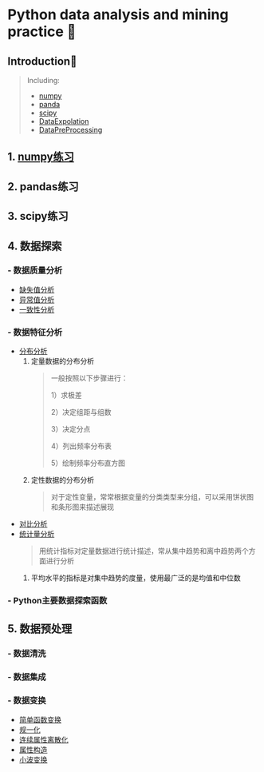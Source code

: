 # Python data analysis and mining practice 🐍
## Introduction📖
> Including:
> - [numpy](#numpy练习)
> - [panda](#pandas练习)
> - [scipy](#scipy练习)
> - [DataExpolation](#数据探索)
> - [DataPreProcessing](#数据预处理)

## 1. [numpy练习](numpyLearning/README.md)

## 2. pandas练习

## 3. scipy练习


## 4. 数据探索
### - 数据质量分析
- [缺失值分析](DataExploration/data_quality_analysis/missing_value.md)
- [异常值分析](DataExploration/data_quality_analysis/outlier_analysis.py)
- [一致性分析]()
### - 数据特征分析
- [分布分析](DataExploration/data_feature_analysis/distribution_analysis.py)
    1. 定量数据的分布分析
        >一般按照以下步骤进行：<p>
        1）求极差<p>
        2）决定组距与组数<p>
        3）决定分点<p>
        4）列出频率分布表<p>
        5）绘制频率分布直方图<p>
    2. 定性数据的分布分析
        >对于定性变量，常常根据变量的分类类型来分组，可以采用饼状图和条形图来描述展现
- [对比分析](DataExploration/data_feature_analysis/comparative_analysis.py)
- [统计量分析]()
    >用统计指标对定量数据进行统计描述，常从集中趋势和离中趋势两个方面进行分析
    1. 平均水平的指标是对集中趋势的度量，使用最广泛的是均值和中位数
### - Python主要数据探索函数

## 5. 数据预处理
### - 数据清洗
### - 数据集成
### - 数据变换
- [简单函数变换]()
- [规一化]()
- [连续属性离散化](DataPreProcessing/data_transformation/continuous_attribute_discretization.md)
- [属性构造]()
- [小波变换]()